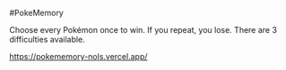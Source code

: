 #PokeMemory

Choose every Pokémon once to win. If you repeat, you lose.
There are 3 difficulties available.

https://pokememory-nols.vercel.app/
